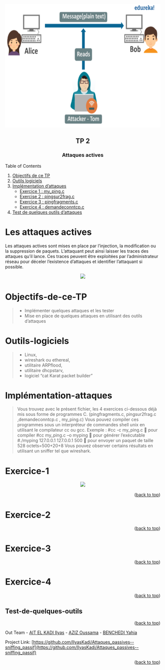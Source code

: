 <div id="top"></div>



<!-- PROJECT LOGO -->
<br />
<div align="center">
    <img src="images/logo.png" alt="Logo" width="700" height="400">
  <h2 align="center">TP 2</h2>
  <h3 align="center">Attaques actives</h3>
</div>



<!-- TABLE OF CONTENTS -->

  <summary>Table of Contents</summary>
  <ol>
   <li><a href="#Objectifs-de-ce-TP">Objectifs de ce TP</a></li>
   <li><a href="#Outils-logiciels">Outils logiciels</a></li>
      <li>
        <a href="#Implémentation-attaques">Implémentation d’attaques</a>
           <ul>
              <li><a href="#Exercice-1">Exercice 1 : my_ping.c</a></li>
              <li><a href="#Exercice-2">Exercise 2 : pingsur2frag.c</a></li>
              <li><a href="#Exercice-3">Exercice 3 : pingfragments.c</a></li>
              <li><a href="#Exercice-4">Exercice 4 : demandeconntcp.c</a></li>
           </ul>
        </li>
    <li><a href="#Test-de-quelques-outils">Test de quelques outils d’attaques</a></li>
   </ol>

# Les attaques actives

Les attaques actives sont mises en place par l’injection, la modification ou la suppression de
paquets. L’attaquant peut ainsi laisser les traces des attaques qu’il lance. Ces traces peuvent
être exploitées par l’administrateur réseau pour déceler l’existence d’attaques et identifier
l’attaquant si possible. 

<div align="center">
    <img src="images/1-CS.jpg">
</div>

# Objectifs-de-ce-TP
> - Implémenter quelques attaques et les tester
> - Mise en place de quelques attaques en utilisant des outils d’attaques

# Outils-logiciels
> - Linux, 
> - wireshark ou ethereal, 
> - utilitaire ARPflood, 
> - utilitaire dhcpstarv, 
> - logiciel “cat Karat packet
builder”

# Implémentation-attaques

> Vous trouvez avec le présent fichier, les 4 exercices ci-dessous déjà mis sous forme de
> programmes C. (pingfragments.c, pingsur2frag.c ,demandeconntcp.c , my_ping.c)
> Vous pouvez compiler ces programmes sous un interpréteur de commandes shell unix en
> utilisant le compilateur cc ou gcc.
> Exemple :
> #cc -c my_ping.c  pour compiler
> #cc my_ping.c –o myping  pour générer l’exécutable
> #./myping 127.0.0.1 127.0.0.1 500  pour envoyer un paquet de taille 528
> octets=500+20+8
> Vous pouvez observer certains résultats en utilisant un sniffer tel que wireshark.

# Exercice-1

<div align="center">
    <img src="images/compilation.png">
</div>

<p align="right">(<a href="#top">back to top</a>)</p>


# Exercice-2



<p align="right">(<a href="#top">back to top</a>)</p>

# Exercice-3

<p align="right">(<a href="#top">back to top</a>)</p>

# Exercice-4



<p align="right">(<a href="#top">back to top</a>)</p>


## Test-de-quelques-outils



<p align="right">(<a href="#top">back to top</a>)</p>








Out Team - [AIT EL KADI Ilyas](https://github.com/IlyasKadi) - [AZIZ Oussama](https://github.com/ATAMAN0) - [BENCHEDI Yahia](https://github.com/Ben776ya)

Project Link: [https://github.com/IlyasKadi/Attaques_passives--sniffing_passif](https://github.com/IlyasKadi/Attaques_passives--sniffing_passif)

<p align="right">(<a href="#top">back to top</a>)</p>
